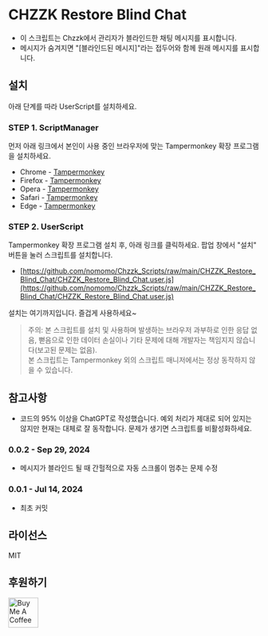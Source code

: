 # CHZZK Restore Blind Chat

- 이 스크립트는 Chzzk에서 관리자가 블라인드한 채팅 메시지를 표시합니다.
- 메시지가 숨겨지면 "[블라인드된 메시지]"라는 접두어와 함께 원래 메시지를 표시합니다.

## 설치

아래 단계를 따라 UserScript를 설치하세요.

### STEP 1. ScriptManager

먼저 아래 링크에서 본인이 사용 중인 브라우저에 맞는 Tampermonkey 확장 프로그램을 설치하세요.

- Chrome - [Tampermonkey](https://chrome.google.com/webstore/detail/tampermonkey/dhdgffkkebhmkfjojejmpbldmpobfkfo)
- Firefox - [Tampermonkey](https://addons.mozilla.org/ko/firefox/addon/tampermonkey/)
- Opera - [Tampermonkey](https://addons.opera.com/extensions/details/tampermonkey-beta/)
- Safari - [Tampermonkey](https://safari.tampermonkey.net/tampermonkey.safariextz)
- Edge - [Tampermonkey](https://microsoftedge.microsoft.com/addons/detail/tampermonkey/iikmkjmpaadaobahmlepeloendndfphd)

### STEP 2. UserScript

Tampermonkey 확장 프로그램 설치 후, 아래 링크를 클릭하세요. 팝업 창에서 "설치" 버튼을 눌러 스크립트를 설치합니다.

- [https://github.com/nomomo/Chzzk_Scripts/raw/main/CHZZK_Restore_Blind_Chat/CHZZK_Restore_Blind_Chat.user.js](https://github.com/nomomo/Chzzk_Scripts/raw/main/CHZZK_Restore_Blind_Chat/CHZZK_Restore_Blind_Chat.user.js)

설치는 여기까지입니다. 즐겁게 사용하세요~

> 주의: 본 스크립트를 설치 및 사용하며 발생하는 브라우저 과부하로 인한 응답 없음, 뻗음으로 인한 데이터 손실이나 기타 문제에 대해 개발자는 책임지지 않습니다(보고된 문제는 없음).  
> 본 스크립트는 Tampermonkey 외의 스크립트 매니저에서는 정상 동작하지 않을 수 있습니다.

## 참고사항

- 코드의 95% 이상을 ChatGPT로 작성했습니다. 예외 처리가 제대로 되어 있지는 않지만 현재는 대체로 잘 동작합니다. 문제가 생기면 스크립트를 비활성화하세요.

### 0.0.2 - Sep 29, 2024

- 메시지가 블라인드 될 때 간헐적으로 자동 스크롤이 멈추는 문제 수정

### 0.0.1 - Jul 14, 2024

- 최초 커밋

## 라이선스

MIT

## 후원하기

<a href="https://www.buymeacoffee.com/nomomo" target="_blank"><img src="https://cdn.buymeacoffee.com/buttons/default-yellow.png" alt="Buy Me A Coffee" height="60"></a>